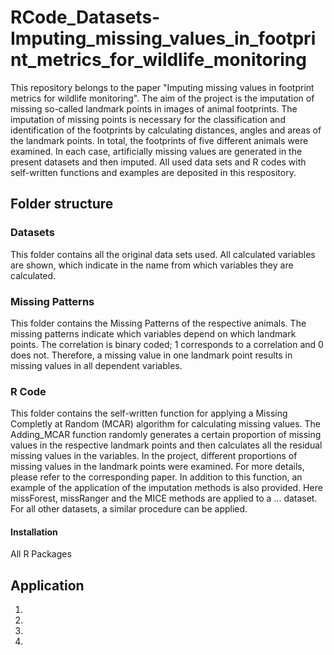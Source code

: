 # RCode_Datasets-Imputing_missing_values_in_footprint_metrics_for_wildlife_monitoring

This repository belongs to the paper "Imputing missing values in footprint metrics for wildlife monitoring".  The aim of the project is the imputation of missing so-called landmark points in images of animal footprints. The imputation of missing points is necessary for the classification and identification of the footprints by calculating distances, angles and areas of the landmark points. In total, the footprints of five different animals were examined. In each case, artificially missing values are generated in the present datasets and then imputed. All used data sets and R codes with self-written functions and examples are deposited in this respository. 

## Folder structure 
### Datasets
This folder contains all the original data sets used. All calculated variables are shown, which indicate in the name from which variables they are calculated.

### Missing Patterns 
This folder contains the Missing Patterns of the respective animals. The missing patterns indicate which variables depend on which landmark points. The correlation is binary coded; 1 corresponds to a correlation and 0 does not. Therefore, a missing value in one landmark point results in missing values in all dependent variables. 

### R Code 
This folder contains the self-written function for applying a Missing Completly at Random (MCAR) algorithm for calculating missing values. The Adding_MCAR function randomly generates a certain proportion of missing values in the respective landmark points and then calculates all the residual missing values in the variables. In the project, different proportions of missing values in the landmark points were examined. For more details, please refer to the corresponding paper. 
In addition to this function, an example of the application of the imputation methods is also provided. Here missForest, missRanger and the MICE methods are applied to a ... dataset. For all other datasets, a similar procedure can be applied.  

#### Installation 
All R Packages 


## Application 
1.
2.
3.
4.
